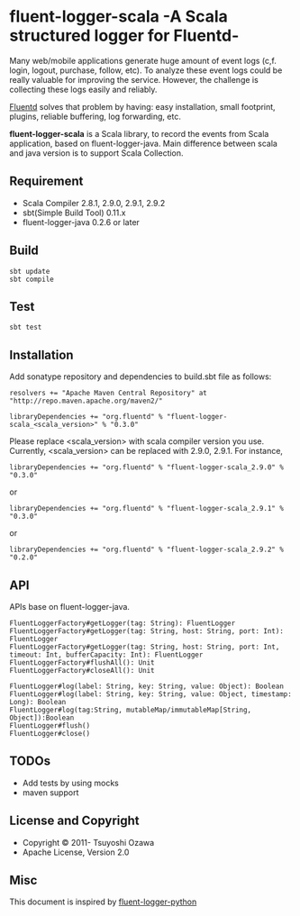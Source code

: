 # fluent-logger-scala -A Scala structured logger for Fluentd-

Many web/mobile applications generate huge amount of event logs (c,f. login, logout, purchase, follow, etc). To analyze these event logs could be really valuable for improving the service. However, the challenge is collecting these logs easily and reliably.


[Fluentd](http://github.com/fluent/fluentd) solves that problem by having: easy installation, small footprint, plugins, reliable buffering, log forwarding, etc.

**fluent-logger-scala** is a Scala library, to record the events from Scala application,  based on fluent-logger-java.
Main difference between scala and java version is to support Scala Collection.


## Requirement

* Scala Compiler 2.8.1, 2.9.0, 2.9.1, 2.9.2
* sbt(Simple Build Tool) 0.11.x
* fluent-logger-java 0.2.6 or later

## Build

    sbt update
    sbt compile

## Test

    sbt test

## Installation

Add sonatype repository and dependencies to build.sbt file as follows:

    resolvers += "Apache Maven Central Repository" at "http://repo.maven.apache.org/maven2/"
    
    libraryDependencies += "org.fluentd" % "fluent-logger-scala_<scala_version>" % "0.3.0"
    

Please replace <scala_version> with scala compiler version you use.
Currently, <scala_version> can be replaced with 2.9.0, 2.9.1.
For instance,

    libraryDependencies += "org.fluentd" % "fluent-logger-scala_2.9.0" % "0.3.0"

or

    libraryDependencies += "org.fluentd" % "fluent-logger-scala_2.9.1" % "0.3.0"

or

    libraryDependencies += "org.fluentd" % "fluent-logger-scala_2.9.2" % "0.2.0"

## API

APIs base on fluent-logger-java.

    FluentLoggerFactory#getLogger(tag: String): FluentLogger
    FluentLoggerFactory#getLogger(tag: String, host: String, port: Int): FluentLogger
    FluentLoggerFactory#getLogger(tag: String, host: String, port: Int, timeout: Int, bufferCapacity: Int): FluentLogger
    FluentLoggerFactory#flushAll(): Unit
    FluentLoggerFactory#closeAll(): Unit

    FluentLogger#log(label: String, key: String, value: Object): Boolean
    FluentLogger#log(label: String, key: String, value: Object, timestamp: Long): Boolean
    FluentLogger#log(tag:String, mutableMap/immutableMap[String, Object]):Boolean
    FluentLogger#flush()
    FluentLogger#close()


## TODOs

* Add tests by using mocks
* maven support

## License and Copyright

* Copyright © 2011- Tsuyoshi Ozawa
* Apache License, Version 2.0

## Misc

This document is inspired by [fluent-logger-python](https://github.com/fluent/fluent-logger-python)
